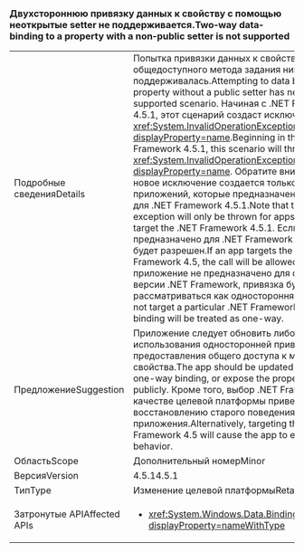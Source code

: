 ### <a name="two-way-data-binding-to-a-property-with-a-non-public-setter-is-not-supported"></a><span data-ttu-id="a14a1-101">Двухстороннюю привязку данных к свойству с помощью неоткрытые setter не поддерживается.</span><span class="sxs-lookup"><span data-stu-id="a14a1-101">Two-way data-binding to a property with a non-public setter is not supported</span></span>

|   |   |
|---|---|
|<span data-ttu-id="a14a1-102">Подробные сведения</span><span class="sxs-lookup"><span data-stu-id="a14a1-102">Details</span></span>|<span data-ttu-id="a14a1-103">Попытка привязки данных к свойству без общедоступного метода задания никогда не поддерживалась.</span><span class="sxs-lookup"><span data-stu-id="a14a1-103">Attempting to data bind to a property without a public setter has never been a supported scenario.</span></span> <span data-ttu-id="a14a1-104">Начиная с .NET Framework 4.5.1, этот сценарий создаст исключение <xref:System.InvalidOperationException?displayProperty=name>.</span><span class="sxs-lookup"><span data-stu-id="a14a1-104">Beginning in the .NET Framework 4.5.1, this scenario will throw an <xref:System.InvalidOperationException?displayProperty=name>.</span></span> <span data-ttu-id="a14a1-105">Обратите внимание, что это новое исключение создается только для приложений, которые предназначены специально для .NET Framework 4.5.1.</span><span class="sxs-lookup"><span data-stu-id="a14a1-105">Note that this new exception will only be thrown for apps that specifically target the .NET Framework 4.5.1.</span></span> <span data-ttu-id="a14a1-106">Если приложение предназначено для .NET Framework 4.5, вызов будет разрешен.</span><span class="sxs-lookup"><span data-stu-id="a14a1-106">If an app targets the .NET Framework 4.5, the call will be allowed.</span></span> <span data-ttu-id="a14a1-107">Если приложение не предназначено для определенной версии .NET Framework, привязка будет рассматриваться как односторонняя.</span><span class="sxs-lookup"><span data-stu-id="a14a1-107">If the app does not target a particular .NET Framework version, the binding will be treated as one-way.</span></span>|
|<span data-ttu-id="a14a1-108">Предложение</span><span class="sxs-lookup"><span data-stu-id="a14a1-108">Suggestion</span></span>|<span data-ttu-id="a14a1-109">Приложение следует обновить либо для использования односторонней привязки, либо для предоставления общего доступа к методу задания свойства.</span><span class="sxs-lookup"><span data-stu-id="a14a1-109">The app should be updated to either use one-way binding, or expose the property's setter publicly.</span></span> <span data-ttu-id="a14a1-110">Кроме того, выбор .NET Framework 4.5 в качестве целевой платформы приведет к восстановлению старого поведения приложения.</span><span class="sxs-lookup"><span data-stu-id="a14a1-110">Alternatively, targeting the .NET Framework 4.5 will cause the app to exhibit the old behavior.</span></span>|
|<span data-ttu-id="a14a1-111">Область</span><span class="sxs-lookup"><span data-stu-id="a14a1-111">Scope</span></span>|<span data-ttu-id="a14a1-112">Дополнительный номер</span><span class="sxs-lookup"><span data-stu-id="a14a1-112">Minor</span></span>|
|<span data-ttu-id="a14a1-113">Версия</span><span class="sxs-lookup"><span data-stu-id="a14a1-113">Version</span></span>|<span data-ttu-id="a14a1-114">4.5.1</span><span class="sxs-lookup"><span data-stu-id="a14a1-114">4.5.1</span></span>|
|<span data-ttu-id="a14a1-115">Тип</span><span class="sxs-lookup"><span data-stu-id="a14a1-115">Type</span></span>|<span data-ttu-id="a14a1-116">Изменение целевой платформы</span><span class="sxs-lookup"><span data-stu-id="a14a1-116">Retargeting</span></span>|
|<span data-ttu-id="a14a1-117">Затронутые API</span><span class="sxs-lookup"><span data-stu-id="a14a1-117">Affected APIs</span></span>|<ul><li><xref:System.Windows.Data.BindingMode.TwoWay?displayProperty=nameWithType></li></ul>|

